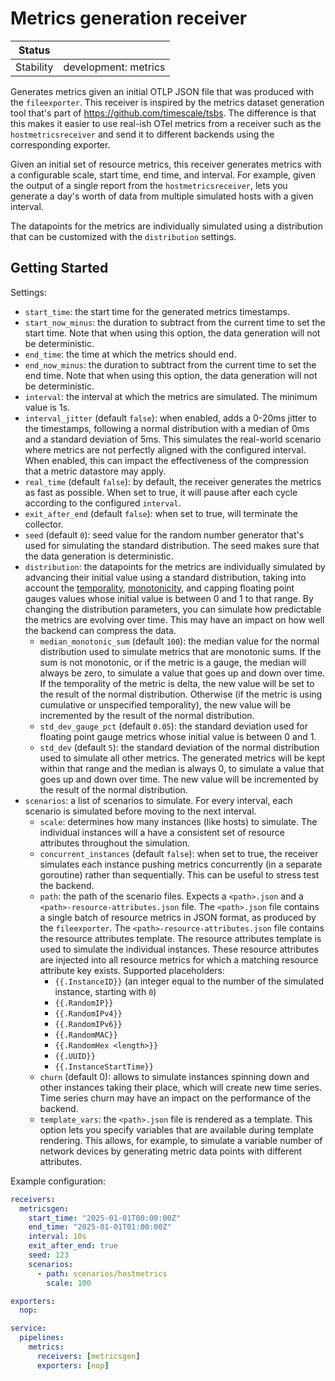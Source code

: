# Metrics generation receiver

| Status        |                          |
| ------------- |--------------------------|
| Stability     | development: metrics     |

Generates metrics given an initial OTLP JSON file that was produced with the `fileexporter`.
This receiver is inspired by the metrics dataset generation tool that's part of https://github.com/timescale/tsbs.
The difference is that this makes it easier to use real-ish OTel metrics from a receiver such as the `hostmetricsreceiver`
and send it to different backends using the corresponding exporter.

Given an initial set of resource metrics, this receiver generates metrics with a configurable scale, start time, end time, and interval.
For example, given the output of a single report from the `hostmetricsreceiver`,
lets you generate a day's worth of data from multiple simulated hosts with a given interval.

The datapoints for the metrics are individually simulated using a distribution that can be customized with the `distribution` settings.

## Getting Started

Settings:
* `start_time`: the start time for the generated metrics timestamps.
* `start_now_minus`: the duration to subtract from the current time to set the start time.
  Note that when using this option, the data generation will not be deterministic.
* `end_time`: the time at which the metrics should end.
* `end_now_minus`: the duration to subtract from the current time to set the end time.
  Note that when using this option, the data generation will not be deterministic.
* `interval`: the interval at which the metrics are simulated.
  The minimum value is 1s.
* `interval_jitter` (default `false`): when enabled, adds a 0-20ms jitter to the timestamps,
  following a normal distribution with a median of 0ms and a standard deviation of 5ms.
  This simulates the real-world scenario where metrics are not perfectly aligned with the configured interval.
  When enabled, this can impact the effectiveness of the compression that a metric datastore may apply.
* `real_time` (default `false`): by default, the receiver generates the metrics as fast as possible.
  When set to true, it will pause after each cycle according to the configured `interval`.
* `exit_after_end` (default `false`): when set to true, will terminate the collector.
* `seed` (default `0`): seed value for the random number generator that's used for simulating the standard distribution. The seed makes sure that the data generation is deterministic.
* `distribution`: the datapoints for the metrics are individually simulated by advancing their initial value using a standard distribution,
  taking into account the [temporality](https://opentelemetry.io/docs/specs/otel/metrics/data-model/#temporality),
  [monotonicity](https://opentelemetry.io/docs/specs/otel/metrics/data-model/#point-kinds),
  and capping floating point gauges values whose initial value is between 0 and 1 to that range.
  By changing the distribution parameters, you can simulate how predictable the metrics are evolving over time.
  This may have an impact on how well the backend can compress the data.
  * `median_monotonic_sum` (default `100`): the median value for the normal distribution used to simulate metrics that are monotonic sums.
    If the sum is not monotonic, or if the metric is a gauge, the median will always be zero, to simulate a value that goes up and down over time.
    If the temporality of the metric is delta, the new value will be set to the result of the normal distribution.
    Otherwise (if the metric is using cumulative or unspecified temporality), the new value will be incremented by the result of the normal distribution.
  * `std_dev_gauge_pct` (default `0.05`): the standard deviation used for floating point gauge metrics whose initial value is between 0 and 1.
  * `std_dev` (default `5`): the standard deviation of the normal distribution used to simulate all other metrics.
    The generated metrics will be kept within that range and the median is always 0, to simulate a value that goes up and down over time.
    The new value will be incremented by the result of the normal distribution.
* `scenarios`: a list of scenarios to simulate. For every interval, each scenario is simulated before moving to the next interval.
  * `scale`: determines how many instances (like hosts) to simulate.
    The individual instances will a have a consistent set of resource attributes throughout the simulation.
  * `concurrent_instances` (default `false`): when set to true, the receiver simulates each instance pushing metrics concurrently (in a separate goroutine) rather than sequentially.
    This can be useful to stress test the backend.
  * `path`: the path of the scenario files. Expects a `<path>.json` and a `<path>-resource-attributes.json` file.
    The `<path>.json` file contains a single batch of resource metrics in JSON format, as produced by the `fileexporter`.
    The `<path>-resource-attributes.json` file contains the resource attributes template.
    The resource attributes template is used to simulate the individual instances.
    These resource attributes are injected into all resource metrics for which a matching resource attribute key exists.
    Supported placeholders:
    * `{{.InstanceID}}` (an integer equal to the number of the simulated instance, starting with `0`)
    * `{{.RandomIP}}`
    * `{{.RandomIPv4}}`
    * `{{.RandomIPv6}}`
    * `{{.RandomMAC}}`
    * `{{.RandomHex <length>}}`
    * `{{.UUID}}`
    * `{{.InstanceStartTime}}`
  * `churn` (default 0): allows to simulate instances spinning down and other instances taking their place, which will create new time series.
    Time series churn may have an impact on the performance of the backend.
  * `template_vars`: the `<path>.json` file is rendered as a template.
    This option lets you specify variables that are available during template rendering.
    This allows, for example, to simulate a variable number of network devices by generating metric data points with different attributes.

Example configuration:
```yaml
receivers:
  metricsgen:
    start_time: "2025-01-01T00:00:00Z"
    end_time: "2025-01-01T01:00:00Z"
    interval: 10s
    exit_after_end: true
    seed: 123
    scenarios:
      - path: scenarios/hostmetrics
        scale: 100

exporters:
  nop:

service:
  pipelines:
    metrics:
      receivers: [metricsgen]
      exporters: [nop]
```
